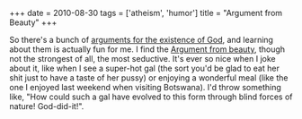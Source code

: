 +++
date = 2010-08-30
tags = ['atheism', 'humor']
title = "Argument from Beauty"
+++

So there\'s a bunch of [arguments for the existence of God], and
learning about them is actually fun for me. I find the [Argument from
beauty], though not the strongest of all, the most seductive. It\'s ever
so nice when I joke about it, like when I see a super-hot gal (the sort
you\'d be glad to eat her shit just to have a taste of her pussy) or
enjoying a wonderful meal (like the one I enjoyed last weekend when
visiting Botswana). I\'d throw something like, \"How could such a gal
have evolved to this form through blind forces of nature! God-did-it!\".

  [arguments for the existence of God]: http://en.wikipedia.org/wiki/Existence_of_God
  [Argument from beauty]: http://en.wikipedia.org/wiki/Argument_from_beauty
